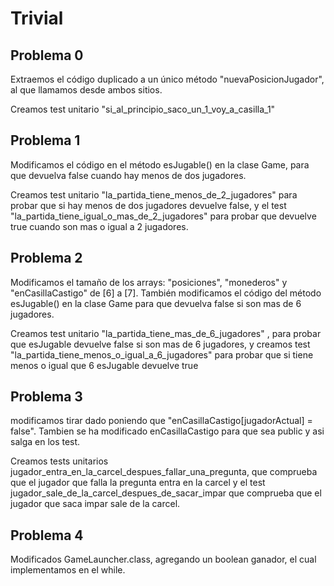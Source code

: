 # Trivial

## Problema 0

Extraemos el código duplicado a un único método "nuevaPosicionJugador",
al que llamamos desde ambos sitios.

Creamos test unitario "si_al_principio_saco_un_1_voy_a_casilla_1"

## Problema 1
Modificamos el código en el método esJugable() en la clase Game,
para que devuelva false cuando hay menos de dos jugadores.

Creamos test unitario "la_partida_tiene_menos_de_2_jugadores"
para probar que si hay menos de dos jugadores devuelve false, y el 
test "la_partida_tiene_igual_o_mas_de_2_jugadores" para probar que 
devuelve true cuando son mas o igual a 2 jugadores.

## Problema 2
Modificamos el tamaño de los arrays: "posiciones", "monederos" y "enCasillaCastigo"
de [6] a [7].
También modificamos el código del método esJugable() en la clase Game para que devuelva
false si son mas de 6 jugadores.

Creamos test unitario "la_partida_tiene_mas_de_6_jugadores" , 
para probar que esJugable devuelve false si son mas de 6 jugadores, y 
creamos test "la_partida_tiene_menos_o_igual_a_6_jugadores"
para probar que si tiene menos o igual que 6 esJugable devuelve true

## Problema 3
modificamos tirar dado poniendo que "enCasillaCastigo[jugadorActual] = false".
Tambien se ha modificado enCasillaCastigo para que sea public y asi salga en los test.

Creamos tests unitarios jugador_entra_en_la_carcel_despues_fallar_una_pregunta, que comprueba 
que el jugador que falla la pregunta entra en la carcel y el test
jugador_sale_de_la_carcel_despues_de_sacar_impar que comprueba que el jugador
que saca impar sale de la carcel.

## Problema 4
Modificados GameLauncher.class, agregando un boolean ganador, el cual implementamos
en el while. 
